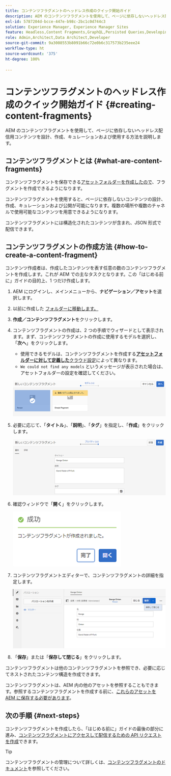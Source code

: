 ```yaml
---
title: コンテンツフラグメントのヘッドレス作成のクイック開始ガイド
description: AEM のコンテンツフラグメントを使用して、ページに依存しないヘッドレス配信用コンテンツを設計、作成、キュレーションおよび使用する方法を説明します。
exl-id: 5787204d-bcce-447e-b98c-2bc1c0d744c3
solution: Experience Manager, Experience Manager Sites
feature: Headless,Content Fragments,GraphQL,Persisted Queries,Developing
role: Admin,Architect,Data Architect,Developer
source-git-commit: 9a3008553b8091b66c72e0b6c317573b235eee24
workflow-type: ht
source-wordcount: '375'
ht-degree: 100%

---
```


# コンテンツフラグメントのヘッドレス作成のクイック開始ガイド {#creating-content-fragments}

AEM のコンテンツフラグメントを使用して、ページに依存しないヘッドレス配信用コンテンツを設計、作成、キュレーションおよび使用する方法を説明します。

## コンテンツフラグメントとは  {#what-are-content-fragments}

コンテンツフラグメントを保存できる[アセットフォルダーを作成したので](create-assets-folder.md)、フラグメントを作成できるようになります。

コンテンツフラグメントを使用すると、ページに依存しないコンテンツの設計、作成、キュレーションおよび公開が可能になります。複数の場所や複数のチャネルで使用可能なコンテンツを用意できるようになります。

コンテンツフラグメントには構造化されたコンテンツが含まれ、JSON 形式で配信できます。

## コンテンツフラグメントの作成方法 {#how-to-create-a-content-fragment}

コンテンツ作成者は、作成したコンテンツを表す任意の数のコンテンツフラグメントを作成します。これが AEM での主なタスクとなります。この「はじめる前に」ガイドの目的上、1 つだけ作成します。

1. AEM にログインし、メインメニューから、**ナビゲーション／アセット**&#x200B;を選択します。
1. 以前に作成した [ フォルダーに移動します。](create-assets-folder.md)
1. **作成／コンテンツフラグメント**&#x200B;をクリックします。
1. コンテンツフラグメントの作成は、2 つの手順でウィザードとして表示されます。まず、コンテンツフラグメントの作成に使用するモデルを選択し、「**次へ**」をクリックします。
   * 使用できるモデルは、コンテンツフラグメントを作成する&#x200B;[**アセットフォルダーに対して定義した**&#x200B;クラウド設定](create-assets-folder.md)によって異なります。
   * `We could not find any models` というメッセージが表示された場合は、アセットフォルダーの設定を確認してください。

   ![コンテンツフラグメントモデルを選択](assets/content-fragment-model-select.png)
1. 必要に応じて、「**タイトル**」、「**説明**」、「**タグ**」を指定し、「**作成**」をクリックします。

   ![コンテンツフラグメントを作成](assets/content-fragment-create.png)
1. 確認ウィンドウで「**開く**」をクリックします。

   ![作成されたコンテンツフラグメントの確認](assets/content-fragment-confirmation.png)
1. コンテンツフラグメントエディターで、コンテンツフラグメントの詳細を指定します。

   ![コンテンツフラグメントエディター](assets/content-fragment-edit.png)
1. 「**保存**」または「**保存して閉じる**」をクリックします。

コンテンツフラグメントは他のコンテンツフラグメントを参照でき、必要に応じてネストされたコンテンツ構造を作成できます。

コンテンツフラグメントは、AEM 内の他のアセットを参照することもできます。参照するコンテンツフラグメントを作成する前に、[これらのアセットを AEM に保存する必要があります](/help/assets/manage-assets.md)。

## 次の手順 {#next-steps}

コンテンツフラグメントを作成したら、「はじめる前に」ガイドの最後の部分に進み、[コンテンツフラグメントにアクセスして配信するための API リクエストを作成](create-api-request.md)できます。

>[!TIP]
>
>コンテンツフラグメントの管理について詳しくは、[コンテンツフラグメントのドキュメント](/help/assets/content-fragments/content-fragments.md)を参照してください。
